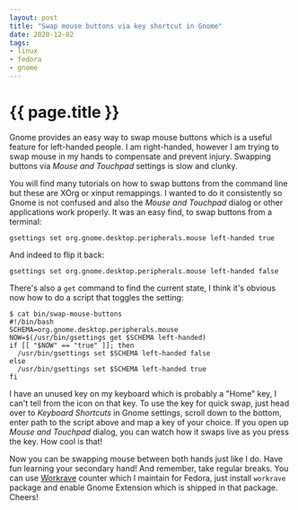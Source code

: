 ```yaml
---
layout: post
title: "Swap mouse buttons via key shortcut in Gnome"
date: 2020-12-02
tags:
- linux
- fedora
- gnome
---
```

{{ page.title }}
================

Gnome provides an easy way to swap mouse buttons which is a useful feature for
left-handed people. I am right-handed, however I am trying to swap mouse in my
hands to compensate and prevent injury. Swapping buttons via *Mouse and
Touchpad* settings is slow and clunky.

You will find many tutorials on how to swap buttons from the command line but
these are XOrg or xinput remappings. I wanted to do it consistently so Gnome is
not confused and also the *Mouse and Touchpad* dialog or other applications
work properly. It was an easy find, to swap buttons from a terminal:

    gsettings set org.gnome.desktop.peripherals.mouse left-handed true

And indeed to flip it back:

    gsettings set org.gnome.desktop.peripherals.mouse left-handed false

There's also a `get` command to find the current state, I think it's obvious
now how to do a script that toggles the setting:

    $ cat bin/swap-mouse-buttons
    #!/bin/bash
    SCHEMA=org.gnome.desktop.peripherals.mouse
    NOW=$(/usr/bin/gsettings get $SCHEMA left-handed)
    if [[ "$NOW" == "true" ]]; then
      /usr/bin/gsettings set $SCHEMA left-handed false
    else
      /usr/bin/gsettings set $SCHEMA left-handed true
    fi

I have an unused key on my keyboard which is probably a "Home" key, I can't
tell from the icon on that key. To use the key for quick swap, just head over
to *Keyboard Shortcuts* in Gnome settings, scroll down to the bottom, enter
path to the script above and map a key of your choice. If you open up *Mouse
and Touchpad* dialog, you can watch how it swaps live as you press the key.
How cool is that!

Now you can be swapping mouse between both hands just like I do. Have fun
learning your secondary hand! And remember, take regular breaks. You can use
[Workrave](https://workrave.org) counter which I maintain for Fedora, just
install `workrave` package and enable Gnome Extension which is shipped in that
package. Cheers!
